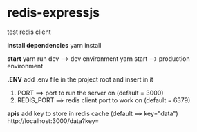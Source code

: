# redis-expressjs
test redis client

**install dependencies**
yarn install

**start**
yarn run dev --> dev environment
yarn start --> production environment

**.ENV**
add .env file in the project root and insert in it
1. PORT ==> port to run the server on (default = 3000)
2. REDIS_PORT ==> redis client port to work on (default = 6379)

**apis**
add key to store in redis cache (default ==> key="data")
http://localhost:3000/data?key=
